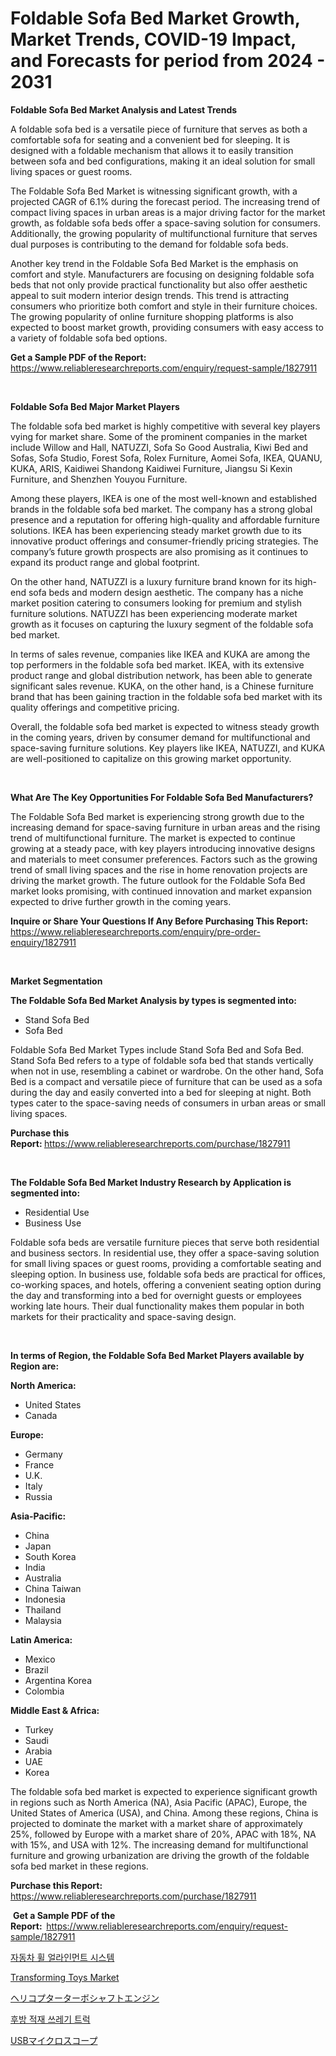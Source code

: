 <p><h1>Foldable Sofa Bed Market Growth, Market Trends, COVID-19 Impact, and Forecasts for period from 2024 - 2031</h1></p><p><strong>Foldable Sofa Bed Market Analysis and Latest Trends</strong></p>
<p><p>A foldable sofa bed is a versatile piece of furniture that serves as both a comfortable sofa for seating and a convenient bed for sleeping. It is designed with a foldable mechanism that allows it to easily transition between sofa and bed configurations, making it an ideal solution for small living spaces or guest rooms.</p><p>The Foldable Sofa Bed Market is witnessing significant growth, with a projected CAGR of 6.1% during the forecast period. The increasing trend of compact living spaces in urban areas is a major driving factor for the market growth, as foldable sofa beds offer a space-saving solution for consumers. Additionally, the growing popularity of multifunctional furniture that serves dual purposes is contributing to the demand for foldable sofa beds.</p><p>Another key trend in the Foldable Sofa Bed Market is the emphasis on comfort and style. Manufacturers are focusing on designing foldable sofa beds that not only provide practical functionality but also offer aesthetic appeal to suit modern interior design trends. This trend is attracting consumers who prioritize both comfort and style in their furniture choices. The growing popularity of online furniture shopping platforms is also expected to boost market growth, providing consumers with easy access to a variety of foldable sofa bed options.</p></p>
<p><strong>Get a Sample PDF of the Report:&nbsp;</strong> <a href="https://www.reliableresearchreports.com/enquiry/request-sample/1827911">https://www.reliableresearchreports.com/enquiry/request-sample/1827911</a></p>
<p>&nbsp;</p>
<p><strong>Foldable Sofa Bed Major Market Players</strong></p>
<p><p>The foldable sofa bed market is highly competitive with several key players vying for market share. Some of the prominent companies in the market include Willow and Hall, NATUZZI, Sofa So Good Australia, Kiwi Bed and Sofas, Sofa Studio, Forest Sofa, Rolex Furniture, Aomei Sofa, IKEA, QUANU, KUKA, ARIS, Kaidiwei Shandong Kaidiwei Furniture, Jiangsu Si Kexin Furniture, and Shenzhen Youyou Furniture.</p><p>Among these players, IKEA is one of the most well-known and established brands in the foldable sofa bed market. The company has a strong global presence and a reputation for offering high-quality and affordable furniture solutions. IKEA has been experiencing steady market growth due to its innovative product offerings and consumer-friendly pricing strategies. The company’s future growth prospects are also promising as it continues to expand its product range and global footprint.</p><p>On the other hand, NATUZZI is a luxury furniture brand known for its high-end sofa beds and modern design aesthetic. The company has a niche market position catering to consumers looking for premium and stylish furniture solutions. NATUZZI has been experiencing moderate market growth as it focuses on capturing the luxury segment of the foldable sofa bed market.</p><p>In terms of sales revenue, companies like IKEA and KUKA are among the top performers in the foldable sofa bed market. IKEA, with its extensive product range and global distribution network, has been able to generate significant sales revenue. KUKA, on the other hand, is a Chinese furniture brand that has been gaining traction in the foldable sofa bed market with its quality offerings and competitive pricing.</p><p>Overall, the foldable sofa bed market is expected to witness steady growth in the coming years, driven by consumer demand for multifunctional and space-saving furniture solutions. Key players like IKEA, NATUZZI, and KUKA are well-positioned to capitalize on this growing market opportunity.</p></p>
<p>&nbsp;</p>
<p><strong>What Are The Key Opportunities For Foldable Sofa Bed Manufacturers?</strong></p>
<p><p>The Foldable Sofa Bed market is experiencing strong growth due to the increasing demand for space-saving furniture in urban areas and the rising trend of multifunctional furniture. The market is expected to continue growing at a steady pace, with key players introducing innovative designs and materials to meet consumer preferences. Factors such as the growing trend of small living spaces and the rise in home renovation projects are driving the market growth. The future outlook for the Foldable Sofa Bed market looks promising, with continued innovation and market expansion expected to drive further growth in the coming years.</p></p>
<p><strong>Inquire or Share Your Questions If Any Before Purchasing This Report:</strong> <a href="https://www.reliableresearchreports.com/enquiry/pre-order-enquiry/1827911">https://www.reliableresearchreports.com/enquiry/pre-order-enquiry/1827911</a></p>
<p>&nbsp;</p>
<p><strong>Market Segmentation</strong></p>
<p><strong>The Foldable Sofa Bed Market Analysis by types is segmented into:</strong></p>
<p><ul><li>Stand Sofa Bed</li><li>Sofa Bed</li></ul></p>
<p><p>Foldable Sofa Bed Market Types include Stand Sofa Bed and Sofa Bed. Stand Sofa Bed refers to a type of foldable sofa bed that stands vertically when not in use, resembling a cabinet or wardrobe. On the other hand, Sofa Bed is a compact and versatile piece of furniture that can be used as a sofa during the day and easily converted into a bed for sleeping at night. Both types cater to the space-saving needs of consumers in urban areas or small living spaces.</p></p>
<p><strong>Purchase this Report:&nbsp;</strong><a href="https://www.reliableresearchreports.com/purchase/1827911">https://www.reliableresearchreports.com/purchase/1827911</a></p>
<p>&nbsp;</p>
<p><strong>The Foldable Sofa Bed Market Industry Research by Application is segmented into:</strong></p>
<p><ul><li>Residential Use</li><li>Business Use</li></ul></p>
<p><p>Foldable sofa beds are versatile furniture pieces that serve both residential and business sectors. In residential use, they offer a space-saving solution for small living spaces or guest rooms, providing a comfortable seating and sleeping option. In business use, foldable sofa beds are practical for offices, co-working spaces, and hotels, offering a convenient seating option during the day and transforming into a bed for overnight guests or employees working late hours. Their dual functionality makes them popular in both markets for their practicality and space-saving design.</p></p>
<p>&nbsp;</p>
<p><strong>In terms of Region, the Foldable Sofa Bed Market Players available by Region are:</strong></p>
<p>
    <p> <strong> North America: </strong>
        <ul>
            <li>United States</li>
            <li>Canada</li>
        </ul>
        </p> 
    <p> <strong> Europe: </strong>
        <ul>
            <li>Germany</li>
            <li>France</li>
            <li>U.K.</li>
            <li>Italy</li>
            <li>Russia</li>
        </ul>
        </p> 
    <p> <strong> Asia-Pacific: </strong>
        <ul>
            <li>China</li>
            <li>Japan</li>
            <li>South Korea</li>
            <li>India</li>
            <li>Australia</li>
            <li>China Taiwan</li>
            <li>Indonesia</li>
            <li>Thailand</li>
            <li>Malaysia</li>
        </ul>
        </p> 
    <p> <strong> Latin America: </strong>
        <ul>
            <li>Mexico</li>
            <li>Brazil</li>
            <li>Argentina Korea</li>
            <li>Colombia</li>
        </ul>
        </p> 
    <p> <strong> Middle East & Africa: </strong>
        <ul>
            <li>Turkey</li>
            <li>Saudi</li>
            <li>Arabia</li>
            <li>UAE</li>
            <li>Korea</li>
        </ul>
    </p>
    </p>
<p><p>The foldable sofa bed market is expected to experience significant growth in regions such as North America (NA), Asia Pacific (APAC), Europe, the United States of America (USA), and China. Among these regions, China is projected to dominate the market with a market share of approximately 25%, followed by Europe with a market share of 20%, APAC with 18%, NA with 15%, and USA with 12%. The increasing demand for multifunctional furniture and growing urbanization are driving the growth of the foldable sofa bed market in these regions.</p></p>
<p><strong>Purchase this Report: </strong><a href="https://www.reliableresearchreports.com/purchase/1827911">https://www.reliableresearchreports.com/purchase/1827911</a></p>
<p>&nbsp;<strong>Get a Sample PDF of the Report:&nbsp;&nbsp;</strong><a href="https://www.reliableresearchreports.com/enquiry/request-sample/1827911">https://www.reliableresearchreports.com/enquiry/request-sample/1827911</a></p>
<p><strong></strong></p>
<p><p><a href="https://medium.com/@dewayneber2023/%EC%9E%90%EB%8F%99%EC%B0%A8-%ED%9C%A0-%EC%A0%95%EB%A0%AC-%EC%8B%9C%EC%8A%A4%ED%85%9C-%EC%8B%9C%EC%9E%A5-%EA%B7%9C%EB%AA%A8-%EB%B0%8F-%EC%8B%9C%EC%9E%A5-%EB%8F%99%ED%96%A5-%EC%99%84%EB%B2%BD%ED%95%9C-%EC%82%B0%EC%97%85-%EA%B0%9C%EC%9A%94-2024%EB%85%84%EB%B6%80%ED%84%B0-2031%EB%85%84%EA%B9%8C%EC%A7%80-ec8060fa387b">자동차 휠 얼라인먼트 시스템</a></p><p><a href="https://github.com/jodemen/Market-Research-Report-List-1/blob/main/transforming-toys-market.md">Transforming Toys Market</a></p><p><a href="https://medium.com/@mt14785/%E3%83%98%E3%83%AA%E3%82%B3%E3%83%97%E3%82%BF%E3%83%BC%E3%82%BF%E3%83%BC%E3%83%9C%E3%82%B7%E3%83%A3%E3%83%95%E3%83%88%E3%82%A8%E3%83%B3%E3%82%B8%E3%83%B3%E5%B8%82%E5%A0%B4%E3%81%AE%E5%88%86%E6%9E%90-%E3%82%B0%E3%83%AD%E3%83%BC%E3%83%90%E3%83%AB%E7%94%A3%E6%A5%AD%E3%81%AE%E5%B1%95%E6%9C%9B%E3%81%A8%E4%BA%88%E6%B8%AC-2024%E5%B9%B4%E3%81%8B%E3%82%892031%E5%B9%B4-6d942afe9a0c">ヘリコプターターボシャフトエンジン</a></p><p><a href="https://medium.com/@darianswift1922_33282/%EB%A6%AC%EC%96%B4-%EB%A1%9C%EB%93%9C-%EC%93%B0%EB%A0%88%EA%B8%B0-%ED%8A%B8%EB%9F%AD-%EC%8B%9C%EC%9E%A5%EC%9D%80-%EC%8B%9C%EC%9E%A5-%EC%A0%90%EC%9C%A0%EC%9C%A8-%EC%8B%9C%EC%9E%A5-%ED%8A%B8%EB%A0%8C%EB%93%9C-%EB%B0%8F-%EC%8B%9C%EC%9E%A5-%EC%84%B1%EC%9E%A5%EC%97%90-%EA%B4%80%ED%95%9C-%EC%A0%95%EB%B3%B4%EB%A5%BC-%EC%A0%9C%EA%B3%B5%ED%95%A9%EB%8B%88%EB%8B%A4-b8ae139ceb80">후방 적재 쓰레기 트럭</a></p><p><a href="https://medium.com/@solomonbode85/usb%E3%83%9E%E3%82%A4%E3%82%AF%E3%83%AD%E3%82%B9%E3%82%B3%E3%83%BC%E3%83%97%E5%B8%82%E5%A0%B4%E3%81%AE%E3%83%A1%E3%83%88%E3%83%AA%E3%82%AF%E3%82%B9%E3%81%AE%E8%A7%A3%E8%AA%AD-%E5%B8%82%E5%A0%B4%E3%82%B7%E3%82%A7%E3%82%A2-%E3%83%88%E3%83%AC%E3%83%B3%E3%83%89-%E3%81%8A%E3%82%88%E3%81%B3%E6%88%90%E9%95%B7%E3%83%91%E3%82%BF%E3%83%BC%E3%83%B3-5ba0fdefe8be">USBマイクロスコープ</a></p></p>